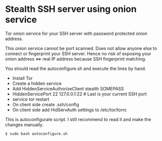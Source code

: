 Stealth SSH server using onion service
======================================

Tor onion service for your SSH server with password protected onion address.

This onion service cannot be port scanned.
Does not allow anyone else to connect or fingerprint your SSH server.
Hence no risk of exposing your onion address <=> real IP address because SSH fingerprint matching.

You should read the autoconfigure.sh and execute the lines by hand.

- Install Tor
- Create a hidden service
- Add HiddenServiceAuthorizeClient stealth SOMEPASS
- HiddenServicePort 22 127.0.0.1:22 # Last is your current SSH port
- service tor restart
- On client side create .ssh/config
- On client side add HidServAuth settings to /etc/tor/torrc


This is autoconfigurate script.
I still recommend to read it and make the changes manually.

```sh
$ sudo bash autoconfigure.sh
```

